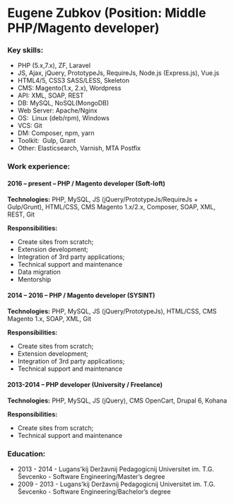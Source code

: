 # Eugene Zubkov  (Position: Middle PHP/Magento developer)

### Key skills:

* PHP (5.x,7.x), ZF, Laravel
* JS, Ajax, jQuery, PrototypeJs, RequireJs, Node.js (Express.js), Vue.js
* HTML4/5, CSS3 SASS/LESS, Skeleton
* CMS: Magento(1.x, 2.x), Wordpress
* API: XML, SOAP, REST
* DB: MySQL, NoSQL(MongoDB) 
* Web Server: Apache/Nginx
* OS:  Linux (deb/rpm), Windows
* VCS: Git
* DM:  Composer, npm, yarn
* Toolkit:  Gulp, Grant
* Other: Elasticsearch, Varnish, MTA Postfix


### Work experience: 

#### 2016 – present – PHP / Magento  developer  (Soft-loft) 

__Technologies:__ PHP, MySQL, JS (jQuery/PrototypeJs/RequireJs + Gulp/Grunt), HTML/CSS, CMS Magento 1.x/2.x, Composer,  SOAP, XML, REST, Git

__Responsibilities:__
* Create sites from scratch;
* Extension development;
* Integration of 3rd party applications;
* Technical support and maintenance
* Data migration
* Mentorship


#### 2014 – 2016 –  PHP / Magento  developer  (SYSINT) 

__Technologies:__ PHP, MySQL, JS (jQuery/PrototypeJs), HTML/CSS, CMS Magento 1.x,  SOAP, XML, Git

__Responsibilities:__
* Create sites from scratch;
* Extension development;
* Integration of 3rd party applications;
* Technical support and maintenance

#### 2013-2014 – PHP developer (University / Freelance)

__Technologies:__ PHP, MySQL, JS (jQuery), CMS OpenCart, Drupal 6, Kohana

__Responsibilities:__
* Create sites from scratch;
* Technical support and maintenance


### Education:

* 2013 - 2014 - Lugans'kij Deržavnij Pedagogicnij Universitet im. T.G. Ševcenko - Software Engineering/Master’s degree
* 2009 - 2013 - Lugans'kij Deržavnij Pedagogicnij Universitet im. T.G. Ševcenko - Software Engineering/Bachelor’s degree
